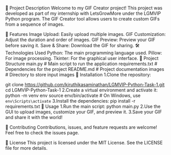 📌 Project Description
Welcome to my GIF Creator project! This project was developed as part of my internship with LetsGrowMore under the LGMVIP Python program. The GIF Creator tool allows users to create custom GIFs from a sequence of images.

🚀 Features
Image Upload: Easily upload multiple images.
GIF Customization: Adjust the duration and order of images.
GIF Preview: Preview your GIF before saving it.
Save & Share: Download the GIF for sharing.
🛠️ Technologies Used
Python: The main programming language used.
Pillow: For image processing.
Tkinter: For the graphical user interface.
📂 Project Structure
 main.py              # Main script to run the application
 requirements.txt     # Dependencies for the project
 README.md            # Project documentation
 images               # Directory to store input images
📜 Installation
1.Clone the repository:

git clone https://github.com/kiruthikasaminathan/LGMVIP-Python-Task-1.git
cd LGMVIP-Python-Task-1
2.Create a virtual environment and activate it:
python -m venv env
source env/bin/activate  # On Windows, use `env\Scripts\activate`
3.Install the dependencies:
pip install -r requirements.txt
🚀 Usage
1.Run the main script:
python main.py
2.Use the GUI to upload images, customize your GIF, and preview it.
3.Save your GIF and share it with the world!

🤝 Contributing
Contributions, issues, and feature requests are welcome! Feel free to check the issues page.

📄 License
This project is licensed under the MIT License. See the LICENSE file for more details.
